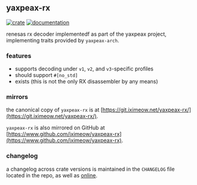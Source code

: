 ## yaxpeax-rx

[![crate](https://img.shields.io/crates/v/yaxpeax-rx.svg?logo=rust)](https://crates.io/crates/yaxpeax-rx)
[![documentation](https://docs.rs/yaxpeax-rx/badge.svg)](https://docs.rs/yaxpeax-rx)

renesas rx decoder implementedf as part of the yaxpeax project, implementing traits provided by `yaxpeax-arch`.

### features

* supports decoding under `v1`, `v2`, and `v3`-specific profiles
* should support `#[no_std]`
* exists (this is not the only RX disassembler by any means)

### mirrors

the canonical copy of `yaxpeax-rx` is at [https://git.iximeow.net/yaxpeax-rx/](https://git.iximeow.net/yaxpeax-rx/).

`yaxpeax-rx` is also mirrored on GitHub at [https://www.github.com/iximeow/yaxpeax-rx](https://www.github.com/iximeow/yaxpeax-rx).

### changelog
a changelog across crate versions is maintained in the `CHANGELOG` file located in the repo, as well as [online](https://git.iximeow.net/yaxpeax-rx/tree/CHANGELOG).

